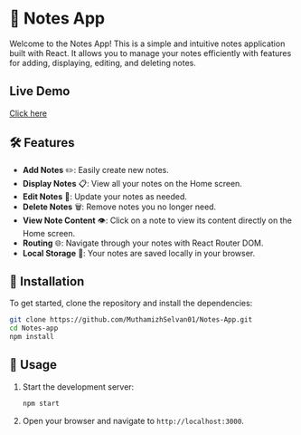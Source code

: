 # 📓 Notes App

Welcome to the Notes App! This is a simple and intuitive notes application built with React. It allows you to manage your notes efficiently with features for adding, displaying, editing, and deleting notes. 

## Live Demo
[Click here](https://notes-app-iota-drab-14.vercel.app/)

## 🛠 Features

- **Add Notes** ✏️: Easily create new notes.
- **Display Notes** 📋: View all your notes on the Home screen.
- **Edit Notes** 📝: Update your notes as needed.
- **Delete Notes** 🗑️: Remove notes you no longer need.
- **View Note Content** 👁️: Click on a note to view its content directly on the Home screen.
- **Routing** 🌐: Navigate through your notes with React Router DOM.
- **Local Storage** 💾: Your notes are saved locally in your browser.

## 🔧 Installation

To get started, clone the repository and install the dependencies:

```bash
git clone https://github.com/MuthamizhSelvan01/Notes-App.git
cd Notes-app
npm install
```

## 🚀 Usage

1. Start the development server:

    ```bash
    npm start
    ```

2. Open your browser and navigate to `http://localhost:3000`.




